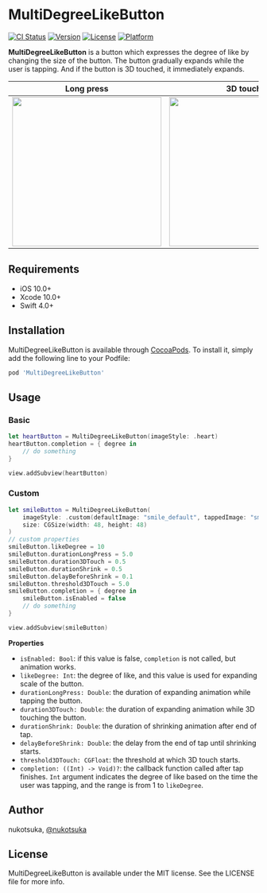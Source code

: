 # MultiDegreeLikeButton

[![CI Status](https://img.shields.io/travis/RichGreenTea/MultiDegreeLikeButton.svg?style=flat)](https://travis-ci.org/nukotsuka/MultiDegreeLikeButton)
[![Version](https://img.shields.io/cocoapods/v/MultiDegreeLikeButton.svg?style=flat)](https://cocoapods.org/pods/MultiDegreeLikeButton)
[![License](https://img.shields.io/cocoapods/l/MultiDegreeLikeButton.svg?style=flat)](https://cocoapods.org/pods/MultiDegreeLikeButton)
[![Platform](https://img.shields.io/cocoapods/p/MultiDegreeLikeButton.svg?style=flat)](https://cocoapods.org/pods/MultiDegreeLikeButton)

**MultiDegreeLikeButton** is a button which expresses the degree of like by changing the size of the button.
The button gradually expands while the user is tapping. And if the button is 3D touched, it immediately expands.

|Long press|3D touch|
|-|-|
|<img src="https://user-images.githubusercontent.com/33661144/47262640-6504f800-d529-11e8-979b-57f389cff2e3.gif" width="300">|<img src="https://user-images.githubusercontent.com/33661144/47262641-67ffe880-d529-11e8-9516-8577419fc470.gif" width="300">|


## Requirements

- iOS 10.0+
- Xcode 10.0+
- Swift 4.0+

## Installation

MultiDegreeLikeButton is available through [CocoaPods](https://cocoapods.org). To install
it, simply add the following line to your Podfile:

```ruby
pod 'MultiDegreeLikeButton'
```

## Usage
### Basic
```swift
let heartButton = MultiDegreeLikeButton(imageStyle: .heart)
heartButton.completion = { degree in
    // do something
}

view.addSubview(heartButton)
```

### Custom
```swift
let smileButton = MultiDegreeLikeButton(
    imageStyle: .custom(defaultImage: "smile_default", tappedImage: "smile_tapped"), 
    size: CGSize(width: 48, height: 48)
)
// custom properties
smileButton.likeDegree = 10
smileButton.durationLongPress = 5.0
smileButton.duration3DTouch = 0.5
smileButton.durationShrink = 0.5
smileButton.delayBeforeShrink = 0.1
smileButton.threshold3DTouch = 5.0
smileButton.completion = { degree in
    smileButton.isEnabled = false
    // do something
}

view.addSubview(smileButton)
```

**Properties**
- `isEnabled: Bool`: if this value is false, `completion` is not called, but animation works.
- `likeDegree: Int`: the degree of like, and this value is used for expanding scale of the button.
- `durationLongPress: Double`: the duration of expanding animation while tapping the button.
- `duration3DTouch: Double`: the duration of expanding animation while 3D touching the button.
- `durationShrink: Double`: the duration of shrinking animation after end of tap.
- `delayBeforeShrink: Double`: the delay from the end of tap until shrinking starts.
- `threshold3DTouch: CGFloat`: the threshold at which 3D touch starts.
- `completion: ((Int) -> Void)?`: the callback function called after tap finishes. `Int` argument indicates the degree of like based on the time the user was tapping, and the range is from 1 to `likeDegree`. 


## Author

nukotsuka, [@nukotsuka](https://twitter.com/nukotsuka)

## License

MultiDegreeLikeButton is available under the MIT license. See the LICENSE file for more info.
